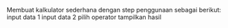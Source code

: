 Membuat kalkulator sederhana dengan step penggunaan sebagai berikut:
    input data 1
    input data 2
    pilih operator
    tampilkan hasil